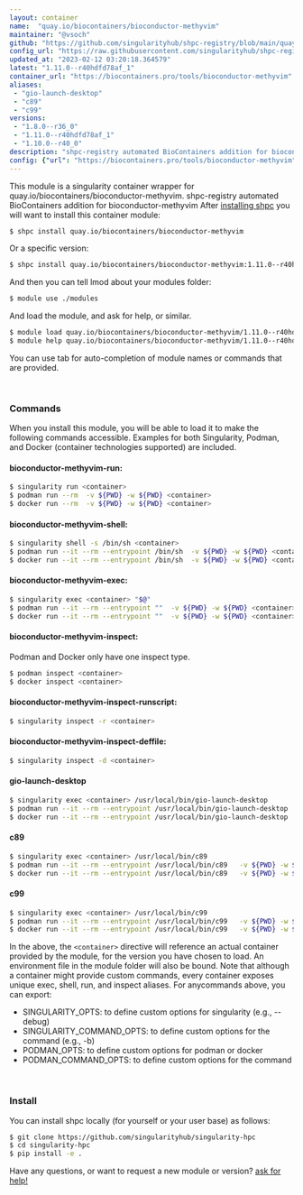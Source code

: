 ```yaml
---
layout: container
name:  "quay.io/biocontainers/bioconductor-methyvim"
maintainer: "@vsoch"
github: "https://github.com/singularityhub/shpc-registry/blob/main/quay.io/biocontainers/bioconductor-methyvim/container.yaml"
config_url: "https://raw.githubusercontent.com/singularityhub/shpc-registry/main/quay.io/biocontainers/bioconductor-methyvim/container.yaml"
updated_at: "2023-02-12 03:20:18.364579"
latest: "1.11.0--r40hdfd78af_1"
container_url: "https://biocontainers.pro/tools/bioconductor-methyvim"
aliases:
 - "gio-launch-desktop"
 - "c89"
 - "c99"
versions:
 - "1.8.0--r36_0"
 - "1.11.0--r40hdfd78af_1"
 - "1.10.0--r40_0"
description: "shpc-registry automated BioContainers addition for bioconductor-methyvim"
config: {"url": "https://biocontainers.pro/tools/bioconductor-methyvim", "maintainer": "@vsoch", "description": "shpc-registry automated BioContainers addition for bioconductor-methyvim", "latest": {"1.11.0--r40hdfd78af_1": "sha256:a29250b05a1dc284366c810e5107fc4240ff27c1572401ec6f79ff974f42564b"}, "tags": {"1.8.0--r36_0": "sha256:77830173a8538eee9e9ae866b8c80c9e7b2529ffc9974f5762b6ca128e833411", "1.11.0--r40hdfd78af_1": "sha256:a29250b05a1dc284366c810e5107fc4240ff27c1572401ec6f79ff974f42564b", "1.10.0--r40_0": "sha256:642fa6aab491f92e98b7f0f88295fce5eec647f62a912bc8c03499c83855092a"}, "docker": "quay.io/biocontainers/bioconductor-methyvim", "aliases": {"gio-launch-desktop": "/usr/local/bin/gio-launch-desktop", "c89": "/usr/local/bin/c89", "c99": "/usr/local/bin/c99"}}
---
```


This module is a singularity container wrapper for quay.io/biocontainers/bioconductor-methyvim.
shpc-registry automated BioContainers addition for bioconductor-methyvim
After [installing shpc](#install) you will want to install this container module:


```bash
$ shpc install quay.io/biocontainers/bioconductor-methyvim
```

Or a specific version:

```bash
$ shpc install quay.io/biocontainers/bioconductor-methyvim:1.11.0--r40hdfd78af_1
```

And then you can tell lmod about your modules folder:

```bash
$ module use ./modules
```

And load the module, and ask for help, or similar.

```bash
$ module load quay.io/biocontainers/bioconductor-methyvim/1.11.0--r40hdfd78af_1
$ module help quay.io/biocontainers/bioconductor-methyvim/1.11.0--r40hdfd78af_1
```

You can use tab for auto-completion of module names or commands that are provided.

<br>

### Commands

When you install this module, you will be able to load it to make the following commands accessible.
Examples for both Singularity, Podman, and Docker (container technologies supported) are included.

#### bioconductor-methyvim-run:

```bash
$ singularity run <container>
$ podman run --rm  -v ${PWD} -w ${PWD} <container>
$ docker run --rm  -v ${PWD} -w ${PWD} <container>
```

#### bioconductor-methyvim-shell:

```bash
$ singularity shell -s /bin/sh <container>
$ podman run --it --rm --entrypoint /bin/sh  -v ${PWD} -w ${PWD} <container>
$ docker run --it --rm --entrypoint /bin/sh  -v ${PWD} -w ${PWD} <container>
```

#### bioconductor-methyvim-exec:

```bash
$ singularity exec <container> "$@"
$ podman run --it --rm --entrypoint ""  -v ${PWD} -w ${PWD} <container> "$@"
$ docker run --it --rm --entrypoint ""  -v ${PWD} -w ${PWD} <container> "$@"
```

#### bioconductor-methyvim-inspect:

Podman and Docker only have one inspect type.

```bash
$ podman inspect <container>
$ docker inspect <container>
```

#### bioconductor-methyvim-inspect-runscript:

```bash
$ singularity inspect -r <container>
```

#### bioconductor-methyvim-inspect-deffile:

```bash
$ singularity inspect -d <container>
```


#### gio-launch-desktop

```bash
$ singularity exec <container> /usr/local/bin/gio-launch-desktop
$ podman run --it --rm --entrypoint /usr/local/bin/gio-launch-desktop   -v ${PWD} -w ${PWD} <container> -c " $@"
$ docker run --it --rm --entrypoint /usr/local/bin/gio-launch-desktop   -v ${PWD} -w ${PWD} <container> -c " $@"
```


#### c89

```bash
$ singularity exec <container> /usr/local/bin/c89
$ podman run --it --rm --entrypoint /usr/local/bin/c89   -v ${PWD} -w ${PWD} <container> -c " $@"
$ docker run --it --rm --entrypoint /usr/local/bin/c89   -v ${PWD} -w ${PWD} <container> -c " $@"
```


#### c99

```bash
$ singularity exec <container> /usr/local/bin/c99
$ podman run --it --rm --entrypoint /usr/local/bin/c99   -v ${PWD} -w ${PWD} <container> -c " $@"
$ docker run --it --rm --entrypoint /usr/local/bin/c99   -v ${PWD} -w ${PWD} <container> -c " $@"
```



In the above, the `<container>` directive will reference an actual container provided
by the module, for the version you have chosen to load. An environment file in the
module folder will also be bound. Note that although a container
might provide custom commands, every container exposes unique exec, shell, run, and
inspect aliases. For anycommands above, you can export:

 - SINGULARITY_OPTS: to define custom options for singularity (e.g., --debug)
 - SINGULARITY_COMMAND_OPTS: to define custom options for the command (e.g., -b)
 - PODMAN_OPTS: to define custom options for podman or docker
 - PODMAN_COMMAND_OPTS: to define custom options for the command

<br>

### Install

You can install shpc locally (for yourself or your user base) as follows:

```bash
$ git clone https://github.com/singularityhub/singularity-hpc
$ cd singularity-hpc
$ pip install -e .
```

Have any questions, or want to request a new module or version? [ask for help!](https://github.com/singularityhub/singularity-hpc/issues)